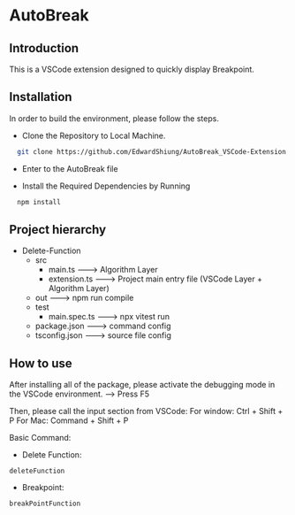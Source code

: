 # AutoBreak

## Introduction

This is a VSCode extension designed to quickly display Breakpoint.

## Installation

In order to build the environment, please follow the steps.

- Clone the Repository to Local Machine.

```bash
  git clone https://github.com/EdwardShiung/AutoBreak_VSCode-Extension.git
```

- Enter to the AutoBreak file

- Install the Required Dependencies by Running
```bash
  npm install
```

## Project hierarchy
- Delete-Function
    - src
        - main.ts                   ---> Algorithm Layer 
        - extension.ts              ---> Project main entry file (VSCode Layer + Algorithm Layer)
    - out                           ---> npm run compile 
    - test
        - main.spec.ts              ---> npx vitest run
    - package.json                  ---> command config
    - tsconfig.json                 ---> source file config

## How to use

After installing all of the package, please activate the debugging mode in the VSCode environment.
--> Press F5

Then, please call the input section from VSCode:
For window: Ctrl + Shift + P
For Mac: Command + Shift + P

Basic Command:

- Delete Function: 
```
deleteFunction
```
- Breakpoint: 
```
breakPointFunction
```

